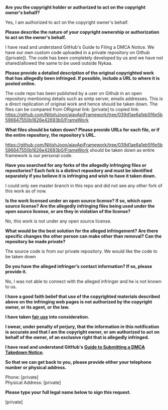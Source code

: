 **Are you the copyright holder or authorized to act on the copyright owner's behalf?**

Yes, I am authorized to act on the copyright owner's behalf.

**Please describe the nature of your copyright ownership or authorization to act on the owner's behalf.**

I have read and understand GitHub's Guide to Filing a DMCA Notice. We have our own custom code uploaded in a private repository on Github ([private]). The code has been completely developed by us and we have not shared/allowed the same to be used outside Nykaa.

**Please provide a detailed description of the original copyrighted work that has allegedly been infringed. If possible, include a URL to where it is posted online.**

The code repo has been published by a user on Github in an open repository mentioning details such as smtp server, emails addresses. This is a direct replication of original work and hence should be taken down.
The flies can be compared from ORiginal link: [private]
to copied link:
https://github.com/NitishJoon/ajayApiFramework/tree/039d1ae6a1eb5f6e5b596647550b1626e42693b0/FrameWork

**What files should be taken down? Please provide URLs for each file, or if the entire repository, the repository’s URL.**

https://github.com/NitishJoon/ajayApiFramework/tree/039d1ae6a1eb5f6e5b596647550b1626e42693b0/FrameWork should be taken down as entire framework is our personal code.

**Have you searched for any forks of the allegedly infringing files or repositories? Each fork is a distinct repository and must be identified separately if you believe it is infringing and wish to have it taken down.**

I could only see master branch in this repo and did not see any other fork of this work as of now.

**Is the work licensed under an open source license? If so, which open source license? Are the allegedly infringing files being used under the open source license, or are they in violation of the license?**

No, this work is not under any open source license.

**What would be the best solution for the alleged infringement? Are there specific changes the other person can make other than removal? Can the repository be made private?**

The source code is from our private repository. We would like the code to be taken down

**Do you have the alleged infringer’s contact information? If so, please provide it.**

No, I was not able to connect with the alleged infringer and he is not known to us.

**I have a good faith belief that use of the copyrighted materials described above on the infringing web pages is not authorized by the copyright owner, or its agent, or the law.**

**I have taken <a href="https://www.lumendatabase.org/topics/22">fair use</a> into consideration.**

**I swear, under penalty of perjury, that the information in this notification is accurate and that I am the copyright owner, or am authorized to act on behalf of the owner, of an exclusive right that is allegedly infringed.**

**I have read and understand GitHub's <a href="https://docs.github.com/articles/guide-to-submitting-a-dmca-takedown-notice/">Guide to Submitting a DMCA Takedown Notice</a>.**

**So that we can get back to you, please provide either your telephone number or physical address.**

Phone: [private]  
Physical Address: [private]  

**Please type your full legal name below to sign this request.**

[private]  
